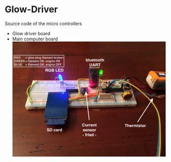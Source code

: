 # Glow-Driver
Source code of the micro controllers
* Glow driver board
* Main computer board
![alt tag](https://github.com/Kikinous/Glow-Driver/blob/master/doc/main-board-atmega328.jpg?raw=true)
